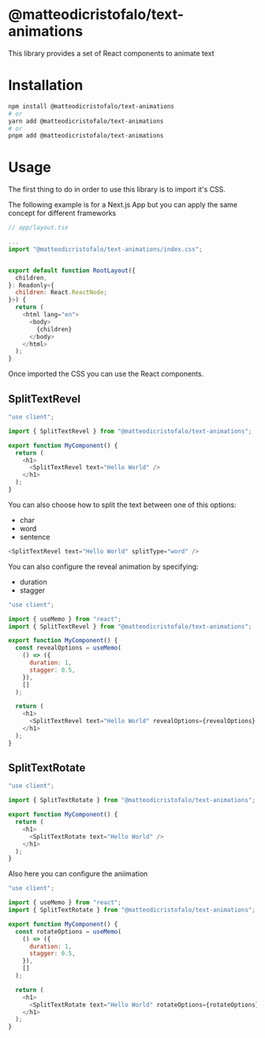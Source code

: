 # @matteodicristofalo/text-animations

This library provides a set of React components to animate text

# Installation

```bash
npm install @matteodicristofalo/text-animations
# or
yarn add @matteodicristofalo/text-animations
# or
pnpm add @matteodicristofalo/text-animations
```

# Usage

The first thing to do in order to use this library is to import it's CSS.

The following example is for a Next.js App but you can apply the same concept for different frameworks

```js
// app/layout.tsx

...
import "@matteodicristofalo/text-animations/index.css";


export default function RootLayout({
  children,
}: Readonly<{
  children: React.ReactNode;
}>) {
  return (
    <html lang="en">
      <body>
        {children}
      </body>
    </html>
  );
}
```

Once imported the CSS you can use the React components.

## SplitTextRevel

```js
"use client";

import { SplitTextRevel } from "@matteodicristofalo/text-animations";

export function MyComponent() {
  return (
    <h1>
      <SplitTextRevel text="Hello World" />
    </h1>
  );
}
```

You can also choose how to split the text between one of this options:

- char
- word
- sentence

```js
<SplitTextRevel text="Hello World" splitType="word" />
```

You can also configure the reveal animation by specifying:

- duration
- stagger

```js
"use client";

import { useMemo } from "react";
import { SplitTextRevel } from "@matteodicristofalo/text-animations";

export function MyComponent() {
  const revealOptions = useMemo(
    () => ({
      duration: 1,
      stagger: 0.5,
    }),
    []
  );

  return (
    <h1>
      <SplitTextRevel text="Hello World" revealOptions={revealOptions} />
    </h1>
  );
}
```

## SplitTextRotate

```js
"use client";

import { SplitTextRotate } from "@matteodicristofalo/text-animations";

export function MyComponent() {
  return (
    <h1>
      <SplitTextRotate text="Hello World" />
    </h1>
  );
}
```

Also here you can configure the aniimation

```js
"use client";

import { useMemo } from "react";
import { SplitTextRotate } from "@matteodicristofalo/text-animations";

export function MyComponent() {
  const rotateOptions = useMemo(
    () => ({
      duration: 1,
      stagger: 0.5,
    }),
    []
  );

  return (
    <h1>
      <SplitTextRotate text="Hello World" rotateOptions={rotateOptions} />
    </h1>
  );
}
```

